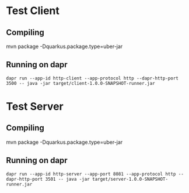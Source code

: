 # Test Client


## Compiling 
mvn package -Dquarkus.package.type=uber-jar

## Running on dapr

```shell script
dapr run --app-id http-client --app-protocol http --dapr-http-port 3500 -- java -jar target/client-1.0.0-SNAPSHOT-runner.jar
```


# Test Server


## Compiling
mvn package -Dquarkus.package.type=uber-jar

## Running on dapr

```shell script
dapr run --app-id http-server --app-port 8081 --app-protocol http --dapr-http-port 3501 -- java -jar target/server-1.0.0-SNAPSHOT-runner.jar
```

